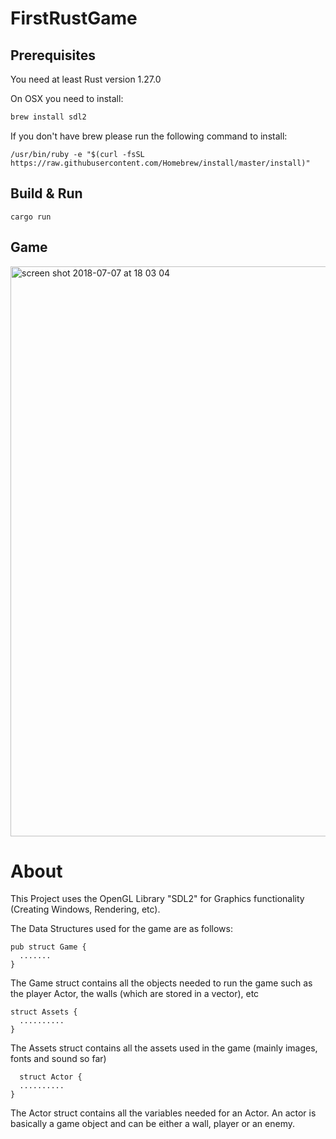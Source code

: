 # FirstRustGame

## Prerequisites

You need at least Rust version 1.27.0

On OSX you need to install:

```sh
brew install sdl2
```

If you don't have brew please run the following command to install:
```
/usr/bin/ruby -e "$(curl -fsSL https://raw.githubusercontent.com/Homebrew/install/master/install)"
```

## Build & Run

```
cargo run
```

## Game

<img width="912" alt="screen shot 2018-07-07 at 18 03 04" src="https://user-images.githubusercontent.com/223045/42412193-390bd758-8210-11e8-8cf3-45792e69aa27.png">

# About

This Project uses the OpenGL Library "SDL2" for Graphics functionality (Creating Windows, Rendering, etc).

The Data Structures used for the game are as follows:
```
pub struct Game {
  .......
}
```

The Game struct contains all the objects needed to run the game such as the player Actor, the walls (which are stored in a vector), etc

```
struct Assets {
  ..........
}
```

The Assets struct contains all the assets used in the game (mainly images, fonts and sound so far)

```
  struct Actor {
  ..........
}
```

The Actor struct contains all the variables needed for an Actor. An actor is basically a game object and can be either a wall, player or an enemy.
